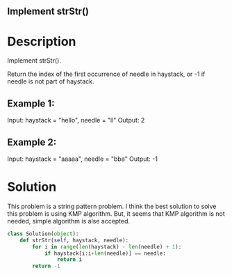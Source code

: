 Implement strStr()
---

# Description

Implement strStr().

Return the index of the first occurrence of needle in haystack, or -1 if needle is not part of haystack.

## Example 1:

Input: haystack = "hello", needle = "ll"
Output: 2

## Example 2:

Input: haystack = "aaaaa", needle = "bba"
Output: -1

# Solution

This problem is a string pattern problem. I think the best solution to solve this problem is using KMP algorithm. But, it seems that KMP algorithm is not needed, simple algorithm is alse accepted.

``` python
class Solution(object):
    def strStr(self, haystack, needle):
        for i in range(len(haystack) - len(needle) + 1):
            if haystack[i:i+len(needle)] == needle:
                return i
        return -1
```
